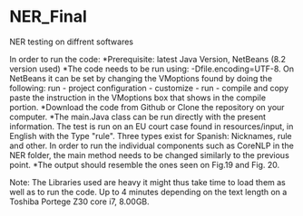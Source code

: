 # NER_Final
NER testing on diffrent softwares

In order to run the code:
*Prerequisite: latest Java Version, NetBeans (8.2 version used)
*The code needs to be run using: -Dfile.encoding=UTF-8. On NetBeans it can be set by changing the VMoptions found by doing the following: run - project configuration - customize - run - compile and copy paste the instruction in the VMoptions box that shows in the compile portion.
*Download the code from Github or Clone the repository on your computer.
*The main.Java class can be run directly with the present information. The test is run on an EU court case found in resources/input, in English with the Type "rule". Three types exist for Spanish: Nicknames, rule and other. 
In order to run the individual components such as CoreNLP in the NER folder, the main method needs to be changed similarly to the previous point.
*The output should resemble the ones seen on Fig.19 and Fig. 20. 

Note: The Libraries used are heavy it might thus take time to load them as well as to run the code. Up to 4 minutes depending on the text length on a Toshiba Portege Z30 core i7, 8.00GB.
